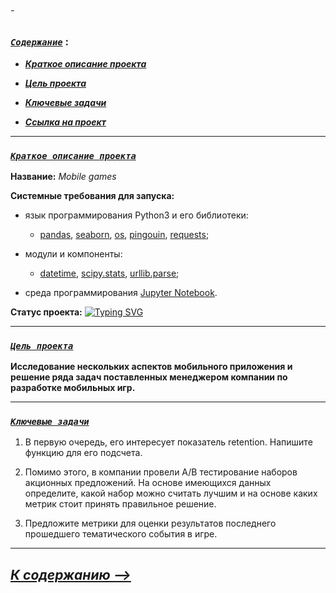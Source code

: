 ###### -

### [***`Coдержание`***](#-) :<br>

 - [***Краткое описание проекта***](#Краткое-описание-проекта)
 

 - [***Цель проекта***](#Цель-проекта)
 
  
 - [***Ключевые задачи***](#Ключевые-задачи)
 

 - [***Ссылка на проект***](https://github.com/IvanoVladimir/karpov_courses/blob/main/Final_project/Mobile_games.ipynb 'Ссылка на проект')

--- 

### [***`Краткое описание проекта`***](#-)<br>


**Название:** *Mobile games*

**Системные требования для запуска:**

 * язык программирования Python3 и его библиотеки:

    + [pandas](https://pandas.pydata.org/), [seaborn](https://seaborn.pydata.org/), [os](https://docs.python.org/3/library/os.html), [pingouin](https://pingouin-stats.org/build/html/index.html), [requests](https://requests.readthedocs.io/en/latest/index.html);

* модули и компоненты:

    + [datetime](https://docs.python.org/3/library/datetime.html), [scipy.stats](https://docs.scipy.org/doc/scipy/reference/stats.html), [urllib.parse](https://docs.python.org/3/library/urllib.parse.html); 

* среда программирования [Jupyter Notebook](https://jupyter.org/).

**Статус проекта:**  [![Typing SVG](https://readme-typing-svg.demolab.com?font=Fira+Code&weight=150&size=13&duration=2000&pause=2000&color=00FF8E&background=045BFF00&vCenter=true&width=100&height=10&lines=%D0%97%D0%B0%D0%B2%D0%B5%D1%80%D1%88%D1%91%D0%BD)](https://git.io/typing-svg)

---

### [***`Цель проекта`***](#-)<br>
 
 
**Исследование нескольких аспектов мобильного приложения и решение ряда задач поставленных менеджером компании по разработке мобильных игр.**

---

### [***`Ключевые задачи`***](#-)<br>
 

1. В первую очередь, его интересует показатель retention. Напишите функцию для его подсчета.

2. Помимо этого, в компании провели A/B тестирование наборов акционных предложений. На основе имеющихся данных определите, какой набор можно считать лучшим и на основе каких метрик стоит принять правильное решение.

3. Предложите метрики для оценки результатов последнего прошедшего тематического события в игре.

---

## [***К содержанию -->***](#-)<br>
